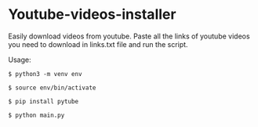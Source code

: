 # Youtube-videos-installer
Easily download videos from youtube. Paste all the links of youtube videos you need to download in links.txt file and run the script.

Usage:
```
$ python3 -m venv env

$ source env/bin/activate

$ pip install pytube

$ python main.py
```
